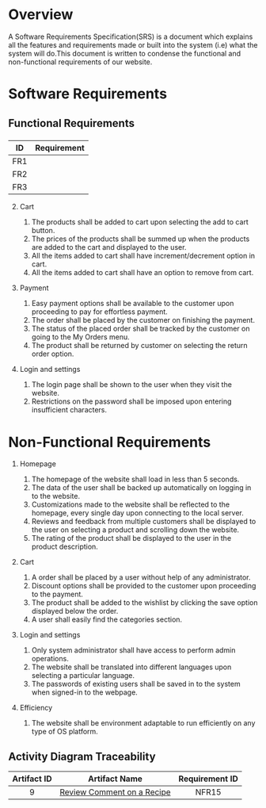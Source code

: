 # Overview
A Software Requirements Specification(SRS) is a document which explains all the features and requirements made or built into the system (i.e) what the system will do.This document is written to condense the functional and non-functional requirements of our website.

# Software Requirements
## Functional Requirements
### <HomePage1>
| ID | Requirement |
| :-------------: | :----------: |
| FR1 | <The customer shall be displayed with a search option on clicking the search bar in the website> |
| FR2 | <All the items displayed shall have a favorite option> |
| FR3 | <The images of the items displayed shall be given an option to zoom in> |

2. Cart
	1. The products shall be added to cart upon selecting the add to cart button.
	2. The prices of the products shall be summed up when the products are added to the cart and displayed to the user.
	3. All the items added to cart shall have increment/decrement option in cart.
	4. All the items added to cart shall have an option to remove from cart.

3. Payment
	1. Easy payment options shall be available to the customer upon proceeding to pay for effortless payment.
	2. The order shall be placed by the customer on finishing the payment.
	3. The status of the placed order shall be tracked by the customer on going to the My Orders menu.
	4. The product shall be returned by customer on selecting the return order option.

4. Login and settings
	1. The login page shall be shown to the user when they visit the website.
	2. Restrictions on the password shall be imposed upon entering insufficient characters.

# Non-Functional Requirements

1. Homepage
 	1. The homepage of the website shall load in less than 5 seconds.
	2. The data of the user shall be backed up automatically on logging in to the website.
	3. Customizations made to the website shall be reflected to the homepage, every single day upon connecting to the local server.
	4. Reviews and feedback from multiple customers shall be displayed to the user on selecting a product and scrolling down the website.
	5. The rating of the product shall be displayed to the user in the product description.

2. Cart
	1. A order shall be placed by a user without help of any administrator.
	2. Discount options shall be provided to the customer upon proceeding to the payment.
	3. The product shall be added to the wishlist by clicking the save option displayed below the order.
	4. A user shall easily find the categories section.

3. Login and settings
	1. Only system administrator shall have access to perform admin operations. 
	2. The website shall be translated into different languages upon selecting a particular language.
	3. The passwords of existing users shall be saved in to the system when signed-in to the webpage.

4. Efficiency
	1. The website shall be environment adaptable to run efficiently on any type of OS platform.

## Activity Diagram Traceability
| Artifact ID | Artifact Name | Requirement ID |
| :-------------: | :----------: | :----------: |
| 9 |  [Review Comment on a Recipe]() | NFR15 |
